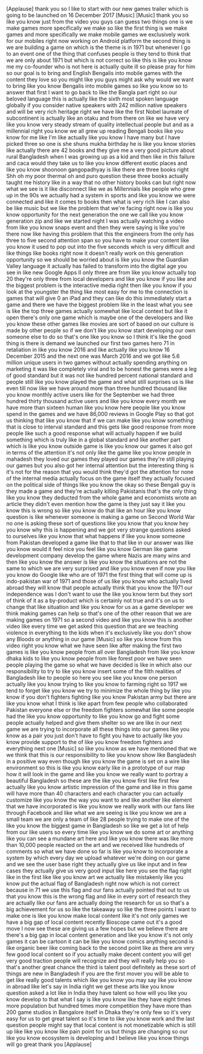 
[Applause]
thank you so I like to start with our
new games trailer which is going to be
launched on 16 December 2017
[Music]
[Music]
thank you so like you know just from the
video you guys can guess two things one
is we make games more specifically we
make so like the first thing is we make
games and more specifically we make
mobile games we exclusively work for our
mobiles right now working on Android
platform the second thing is we are
building a game on which is the theme is
in 1971 but whenever I go to an event
one of the thing that confuses people is
they tend to think that we are only
about 1971 but which is not correct so
like this is like you know me
my co-founder who is not here is
actually quite ill so please pray for
him so our goal is to bring and English
Bengalis into mobile games with the
content they love so you might like you
guys might ask why would we want to
bring like you know Bengalis into mobile
games so like you know so to answer that
first I want to go back to like the
Bangla part right so our beloved
language this is actually like the sixth
most spoken language globally if you
consider native speakers with 242
million native speakers and will be very
rich heritage right we have like the
first Nobel laureate of subcontinent is
actually like an otaku and from there on
like we have very like you know very
steady stream of quality intellectual
people but and as a millennial right you
know we all grew up reading Bengali
books like you know for me like I&#39;m like
actually like you know I have many but I
have picked three so one is she shuns
mukha birthday he is like you know
stories like actually there are 42 books
and they give me a very good picture
about rural Bangladesh when I was
growing up as a kid
and then like in this failure and caca
would they take us to like you know
different exotic places and like you
know shoonoon gangopadhyay is like there
are three books right Shh oh my poor
thermal oh and puro question these three
books actually taught me history like in
a way that no other history books can
but right now what we see is it like
disconnect like we as Millennials like
people who grew up in the 90s we
actually had a system in sports and like
you know we were connected and like it
comes to books then what is very rich
like I can also be like music but we
like the problem that we&#39;re facing right
now is like you know opportunity for the
next generation the one we call like you
know generation zip and like we started
night I was actually watching a video
from like you know snaps event and then
they were saying is like you&#39;re there
now like having this problem that this
the engineers from the only has three to
five second attention span so you have
to make your content like you know it
used to pop out into the five seconds
which is very difficult and like things
like books right now it doesn&#39;t really
work on this generation opportunity so
we should be worried about is like you
know the Guardian Valley language
it actually has failed to transform into
the digital age you see in like new
Google Apps II only three are from like
you know actually top 20 they&#39;re only
three from local developers and like you
know if you like and the biggest problem
is the interactive media right then like
you know if you look at the youngster
the thing like most easy for me to the
connection is games that will give 0 an
iPad and they can like do this
immediately start a game and there we
have the biggest problem like in the
least what you see is like the top three
games actually somewhat like local
context but like it open there&#39;s only
one game which is maybe one of the
developers and like you know these other
games like movies are sort of based on
our culture is made by other people so
if we don&#39;t like you know start
developing our own
someone else to do so that&#39;s one like
you know so I think it&#39;s like the good
thing is there is demand we launched our
first two games hero 71 in retaliation
in like you know 2016 and like actually
like you know 16 December 2015 and the
next one was March 2016 and we got like
5.6 million unique users in two games
without actually spending anything on
marketing it was like completely viral
and to be honest the games were a leg of
good standard but it was not like
hundred percent national standard and
people still like you know played the
game and what still surprises us is like
even till now like we have around more
than three hundred thousand like you
know monthly active users like for the
September we had three hundred thirty
thousand active users and like you know
every month we have more than sixteen
human like you know here people like you
know spend in the games and we have
86,000 reviews in Google Play so that
got us thinking that like you know that
if we can make like you know something
that is close to interval standard and
this gets like good response from more
people like such a good response what
will actually happen if we build
something which is truly like in a
global standard and like another part
which is like you know outside game is
like you know our games it also got in
terms of the attention it&#39;s not only
like the game like you know people in
mahadesh they loved our games they
played our games they&#39;re still playing
our games but you also got her internal
attention but the interesting thing is
it&#39;s not for the reason that you would
think they&#39;d got the attention for none
of the internal media actually focus on
the game itself
they actually focused on the political
side of things like you know the okay so
these Bengali guy is they made a game
and they&#39;re actually killing Pakistanis
that&#39;s the only thing like you know they
deducted from the whole game and
economists wrote an article they didn&#39;t
even mention how the game is they just
say it like you know this is wrong so
like you know do that like an hour like
you know question is like whenever
someone is making a game on Second World
War
no one is asking these sort of questions
like you know that you know hey you know
why this is happening and we got very
strange questions asked to ourselves
like you know that what happens if like
you know someone from Pakistan developed
a game like that to that like in our
answer was like you know would it feel
nice
you feel like you know German like game
development company develop the game
where Nazis are many wins and then like
you know the answer is like you know the
situations are not the same to which we
are very surprised and like you know
even if now you like you know do Google
like who are of 1971 the first thing
that will come up is indo-pakistan war
of 1971 and those of us like you know
who actually lived abroad they will know
that people actually think that you know
the 1971 our independence was I don&#39;t
want to use the like you know term but
they sort of think of it as a by-product
which is certainly not true and it&#39;s on
us to change that like situation and
like you know for us as a game developer
we think making games can help so that&#39;s
one of the other reason that we are
making games on 1971 so a second video
and like you know this is another video
like every time we get asked this
question that are we teaching violence
in everything to the kids when it&#39;s
exclusively like you don&#39;t show any
Bloods or anything in our game
[Music]
so like you know from this video right
you know what we have seen like after
making the first two games is like you
know people from all over Bangladesh
from like you know dhaka kids to like
you know people from like forest poor we
have seen people playing the game so
what we have decided is like in which
also our responsibility to try to like
you know insert some of the filth
realities of Bangladesh like to people
so here you see like you know one person
actually like you know trying to like
you know to farming right so 1917 we
tend to forget like you know we try to
minimize the whole thing by like you
know if you don&#39;t fighters fighting like
you know Pakistan army but there are
like you know what I think is like apart
from few people who collaborated
Pakistan everyone else or the freedom
fighters somewhat like some people had
the like you know opportunity to like
you know go and fight some people
actually helped and give them shelter so
we are like in our next game we are
trying to incorporate all these things
into our games like you know as a pair
you just don&#39;t have to fight you have to
actually like you know provide support
to the of like you know freedom fighters
and everything next one
[Music]
so like you know as we have mentioned
that we we think that this is our
responsibility to like you know show
like Bangladesh in a positive way even
though like you know the game is set on
a wire like environment so this is like
you know early like in a prototype of
our map how it will look in the game and
like you know we really want to portray
a beautiful Bangladesh so these are the
like you know first like first few
actually like you know artistic
impression of the game and like in this
game will have more than 40 characters
and each character you can actually
customize like you know the way you want
to and like another like element that we
have incorporated is like you know we
really work with our fans like through
Facebook and like what we are seeing is
like you know we are a small team we are
only a team of like 28 people trying to
make one of the like you know the
biggest game in Bangladesh so like we
get a lot of help from our like users so
every time like you know we do some art
or anything like you can see a mundane
art here and like you know there was
like more than 10,000 people reacted on
the art and we received like hundreds of
comments so what we have done so far is
like you know to incorporate a system by
which every day we upload whatever we&#39;re
doing on our game and we see the user
base right they actually give us like
input and in few cases they actually
give us very good input like here you
see the flag right like in the first
like like you know art we actually like
mistakenly like you know put the actual
flag of Bangladesh right now which is
not correct because in 71 we use this
flag and our fans actually pointed that
out to us that you know this is the
wrong flag and like in every sort of
research they are actually like our fans
are actually doing the research for us
so that&#39;s a big achievement for us so
like the takeaway so like the three
points I want to make one is like you
know make local content like it&#39;s not
only games we have a big gap of local
content recently Bioscope came out it&#39;s
a good move
I now see these are giving us a few
hopes but we believe there are there&#39;s a
big gap in local content generation and
like you know it&#39;s not only games it can
be cartoon it can be like you know
comics anything second is like organic
beer like coming back to the second
point like as there are very few good
local content so if you actually make
decent content you will get very good
traction people will recognize and they
will really help you so that&#39;s another
great chance
the third is talent pool definitely as
these sort of things are new in
Bangladesh if you are the first mover
you will be able to get like really good
talents which like you know you may say
like you know in abroad like let&#39;s say
in India right we get these arts like
you know question asked a lot like in
India they have talent so how will you
like you know develop to that what I say
is like you know like they have eight
times more population but hundred times
more competition they have more than 200
game studios in Bangalore itself in
Dhaka they&#39;re only few so it&#39;s very easy
for us to get great talent so it&#39;s time
to like you know work and the last
question people might say that local
content is not monetizable which is
still up like like you know like pain
point for us but things are changing so
our like you know ecosystem is
developing and I believe like you know
things will go great thank you
[Applause]
